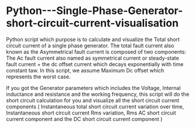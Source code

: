 # Python---Single-Phase-Generator-short-circuit-current-visualisation
Python script which purpose is to calculate and visualize the Total short circuit current of a single phase generator.
The total fault current also known as the Asymmetrical fault current is composed of two components: The Ac fault current also named as symmetrical current or steady-state fault current + the dc offset current which decays exponentially with time constant taw.
In this script, we assume Maximum Dc offset which represents the worst case.

If you got the Generator parameters which includes the Voltage, Internal inductance and resistance and the working frequency, this script will do the short circuit calculation for you and visualize all the short circuit current components ( Instantaneous total short circuit current variation over time, Instantaneous short circuit current Rms variation, Rms AC short circuit current component and the DC short circuit current component ) 
